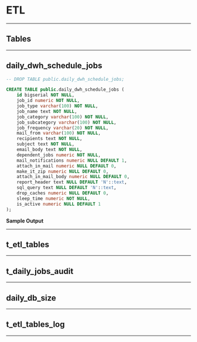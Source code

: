 # **ETL**

---

## **Tables**

---

## **daily_dwh_schedule_jobs**

```sql
-- DROP TABLE public.daily_dwh_schedule_jobs;

CREATE TABLE public.daily_dwh_schedule_jobs (
	id bigserial NOT NULL,
	job_id numeric NOT NULL,
	job_type varchar(100) NOT NULL,
	job_name text NOT NULL,
	job_category varchar(100) NOT NULL,
	job_subcategory varchar(100) NOT NULL,
	job_frequency varchar(20) NOT NULL,
	mail_from varchar(100) NOT NULL,
	recipients text NOT NULL,
	subject text NOT NULL,
	email_body text NOT NULL,
	dependent_jobs numeric NOT NULL,
	mail_notifications numeric NULL DEFAULT 1,
	attach_in_mail numeric NULL DEFAULT 0,
	make_it_zip numeric NULL DEFAULT 0,
	attach_in_mail_body numeric NULL DEFAULT 0,
	report_header text NULL DEFAULT 'N'::text,
	sql_query text NULL DEFAULT 'N'::text,
	drop_caches numeric NULL DEFAULT 0,
	sleep_time numeric NOT NULL,
	is_active numeric NULL DEFAULT 1
);
```

**Sample Output**

[](i/1.png)
[](i/2.png)

---

## **t_etl_tables**

---

## **t_daily_jobs_audit**

---

## **daily_db_size**

---

## **t_etl_tables_log**

---


